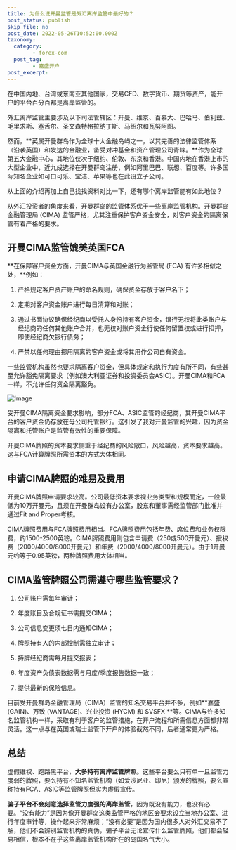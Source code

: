```yaml
---
title: 为什么说开曼监管是外汇离岸监管中最好的？
post_status: publish
skip_file: no
post_date: 2022-05-26T10:52:00.000Z
taxonomy:
  category:
        - forex-com
  post_tag:
        - 嘉盛开户
post_excerpt: 
---
```

在中国内地、台湾或东南亚其他国家，交易CFD、数字货币、期货等资产，能开户的平台百分百都是离岸监管的。

外汇离岸监管主要涉及以下司法管辖区：开曼、维京、百慕大、巴哈马、伯利兹、毛里求斯、塞舌尔、圣文森特格拉纳丁斯、马绍尔和瓦努阿图。

然而，**英属开曼群岛作为全球十大金融岛屿之一，以其完善的法律监管体系（沿袭英国）和发达的金融业，备受对冲基金和资产管理公司青睐。**作为全球第五大金融中心，其地位仅次于纽约、伦敦、东京和香港。中国内地在香港上市的大型企业中，近九成选择在开曼群岛注册，例如阿里巴巴、联想、百度等。许多国际知名企业如可口可乐、宝洁、苹果等也在此设立子公司。

从上面的介绍再加上自己找找资料对比一下，还有哪个离岸监管能有如此地位？

从外汇投资者的角度来看，开曼群岛的监管体系优于一些离岸监管机构。开曼群岛金融管理局 (CIMA) 监管严格，尤其注重保护客户资金安全，对客户资金的隔离保管有着严格的要求。

## 开曼CIMA监管媲美英国FCA

**在保障客户资金方面，开曼CIMA与英国金融行为监管局 (FCA) 有许多相似之处，**例如：

1. 严格规定客户资产账户的命名规则，确保资金存放于客户名下；

1. 定期对客户资金账户进行每日清算和对账；

1. 通过书面协议确保经纪商以受托人身份持有客户资金，银行无权将此类账户与经纪商的任何其他账户合并，也无权对账户资金行使任何留置权或进行扣押，即使经纪商欠银行债务；

1. 严禁以任何理由挪用隔离的客户资金或将其用作公司自有资金。

一些监管机构虽然也要求隔离客户资金，但具体规定和执行力度有所不同，有些甚至允许豁免隔离要求（例如澳大利亚证券和投资委员会ASIC）。开曼CIMA和FCA一样，不允许任何资金隔离豁免。

![Image](https://prod-files-secure.s3.us-west-2.amazonaws.com/39ed1227-6d7d-4570-be36-9ccd4a2c4241/bd849744-3fcb-4a37-8312-357962c8f065/image.png?X-Amz-Algorithm=AWS4-HMAC-SHA256&X-Amz-Content-Sha256=UNSIGNED-PAYLOAD&X-Amz-Credential=ASIAZI2LB466SREPBVJH%2F20250228%2Fus-west-2%2Fs3%2Faws4_request&X-Amz-Date=20250228T041405Z&X-Amz-Expires=3600&X-Amz-Security-Token=IQoJb3JpZ2luX2VjEEsaCXVzLXdlc3QtMiJHMEUCIEBbqQaFy2WM3EwTX2OsX7TZCdha9J5TSBtp1KQfIka1AiEA6Nx3Bvpm4iAsFO1Oo2pwe2SsKNDGvy0AyrDnUjZaWnMqiAQIhP%2F%2F%2F%2F%2F%2F%2F%2F%2F%2FARAAGgw2Mzc0MjMxODM4MDUiDIM56j6jxkM3wcxvvSrcA2WPBOTD81yjCqBgqkigYThOfzR911%2BDJvaWeX%2BRCwkCncavjgjRCS6n%2FH38Y2NhhWIVG6haHuG7cZP%2FqAOlQSmQBJAGNdpB7DSMJ%2Bo0246xspo2B%2FGrkOj7ULPlpeMRG12KQXivT8E8HZ5foi46yvZ2VBbqzc%2BudkdUKKk5JgETJdWO7QnxHk%2FFbrReiHRmjpaPYvLQ0stgd3KUs%2FwQ1ZKsYQA6dlxQobUpaNNs%2F78azX58gwa1%2BMgPRK%2BjxCB4kgn4toqE1NUYvEl2MJ7Pm6hWU9zPRwfG32llJxWpI%2FUJWT1%2Bhs7kDnO5m%2FInubRcTN5ufoLpZKjcocstHldMBkSbLje9OhNHQJqyn3rQA4fTCnprrX2vJlNU%2FHQ58h5ux9DdANmZda828D4Q3IyRfiP2b811zhiWFSV1pyMzkJ9z5feNPJP4cR4ngY9%2FK%2F5o9Fr%2BWGLQqee3bWPsI9MJcIKtPRNGzR7d%2F6x0tHWgmofq1%2BTUOW%2FgESSBgsrEUZErLVSNxgIIJr5vxvug5ldi9uzcDhqY9QTbY8ZefB9Ta907GBIPFWAetWvpNulG8TZ9XC3dG2I5gfacPAclkSUkOL93CGm%2Fx99SCvrAdNcqOfESY1z5wMvJTIXPb%2BaiMPrQhL4GOqUBIlr9paww0ZLS3QWLdyKhnoKy6fXjOYWXOltQKa58faKxQl%2Frl6OtNoaHrpyVqJbdOyDELCITIKXQMByV7KwoQF9UvHPKlptWp4XwW%2B8cqCIo7CjsQy7VwKeLopqJyPos7uDwLpDysfys2Zbkocv5zuIvp7wk10dTriMwvSG5z3WtAiHMgigIza%2F37my%2FKve%2F3PVVhj0di%2FzzdzD9fZlCi4yO%2ByZA&X-Amz-Signature=776d0c6c84a3c3c6fca8d28cbb1b1539dea8c453fa4c25e11e3a8c271e25de83&X-Amz-SignedHeaders=host&x-id=GetObject)

受开曼CIMA隔离资金要求影响，部分FCA、ASIC监管的经纪商，其开曼CIMA平台的客户资金仍存放在母公司托管银行。这引发了我对开曼监管的兴趣，因为资金隔离和托管账户是监管有效性的重要保障。

开曼CIMA牌照的资本要求侧重于经纪商的风险敞口，风险越高，资本要求越高。这与FCA计算牌照所需资本的方式大体相同。

## **申请CIMA牌照的难易及费用**

开曼CIMA牌照申请要求较高。公司最低资本要求视业务类型和规模而定，一般最低为10万开曼元，且须在开曼群岛设有办公室，股东和董事需经监管部门批准并通过Fit and Proper考核。

CIMA牌照费用与FCA牌照费用相当。FCA牌照费用包括年费、席位费和业务权限费，约1500-2500英镑。CIMA牌照费用则包含申请费（250或500开曼元）、授权费（2000/4000/8000开曼元）和年费（2000/4000/8000开曼元）。由于1开曼元约等于0.95英镑，两种牌照费用大体相当。

## CIMA监管牌照公司需遵守哪些监管要求？

1. 公司账户需每年审计；

1. 年度账目及合规证书需提交CIMA；

1. 公司信息变更须七日内通知CIMA；

1. 牌照持有人的内部控制需独立审计；

1. 持牌经纪商需每月提交报表；

1. 年度资产负债表数据需与月度/季度报告数据一致；

1. 提供最新的保险信息。

目前受开曼群岛金融管理局（CIMA）监管的知名交易平台并不多，例如**嘉盛 (GAIN)、万致 (VANTAGE)、兴业投资 (HYCM) 和 SVSFX **等。CIMA与许多知名监管机构一样，采取有利于客户的监管措施，在开户流程和所需信息方面都非常灵活。这一点与在英国或瑞士监管下开户的体验截然不同，后者通常更为严格。

## 总结

虚假维权、跑路黑平台，**大多持有离岸监管牌照**。这些平台要么只有单一且监管力度弱的牌照，要么持有不知名监管机构（如爱沙尼亚、印尼）颁发的牌照，要么宣称持有FCA、ASIC等监管牌照但实为虚假宣传。

**骗子平台不会刻意选择监管力度强的离岸监管**，因为既没有能力，也没有必要。“没有能力”是因为像开曼群岛这类监管严格的地区会要求设立当地办公室、进行年度审计等，操作起来非常麻烦；“没有必要”是因为国内很多人对外汇交易不了解，他们不会辨别监管机构的真伪，骗子平台无论宣传什么监管牌照，他们都会轻易相信，根本不在乎这些离岸监管机构所在的岛国名气大小。